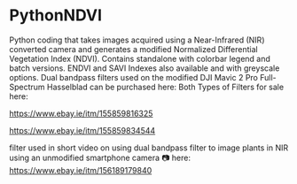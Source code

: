 # PythonNDVI
Python coding that takes images acquired using a Near-Infrared (NIR) converted camera and generates a modified Normalized Differential Vegetation Index (NDVI). Contains standalone with colorbar legend and batch versions. ENDVI and SAVI Indexes also available and with greyscale options.
Dual bandpass filters used on the modified DJI Mavic 2 Pro Full-Spectrum Hasselblad can be purchased here: Both Types of Filters for sale here:

https://www.ebay.ie/itm/155859816325

https://www.ebay.ie/itm/155859834544


filter used in short video on using dual bandpass filter to image plants in NIR using an unmodified smartphone camera 📷 here: https://www.ebay.ie/itm/156189179840 
